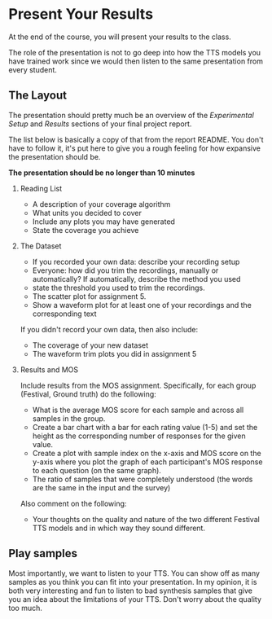 # Present Your Results

At the end of the course, you will present your results to the class.

The role of the presentation is not to go deep into how the TTS models you have trained work since we would
then listen to the same presentation from every student.

## The Layout

The presentation should pretty much be an overview of the *Experimental Setup* and *Results* sections of your final project report.

The list below is basically a copy of that from the report README. You don't have to follow it, it's put here to give you a rough feeling for how expansive the presentation should be.

**The presentation should be no longer than 10 minutes**

1. Reading List
    * A description of your coverage algorithm
    * What units you decided to cover
    * Include any plots you may have generated
    * State the coverage you achieve
2. The Dataset
    * If you recorded your own data: describe your recording setup
    * Everyone: how did you trim the recordings, manually or automatically? If automatically, describe the method you used
    * state the threshold you used to trim the recordings.
    * The scatter plot for assignment 5.
    * Show a waveform plot for at least one of your recordings and the corresponding text

    If you didn't record your own data, then also include:

    * The coverage of your new dataset
    * The waveform trim plots you did in assignment 5

3. Results and MOS

    Include results from the MOS assignment. Specifically, for each group (Festival, Ground truth) do the following:
    * What is the average MOS score for each sample and across all samples in the group.
    * Create a bar chart with a bar for each rating value (1-5) and set the height as the corresponding number of responses for the given value.
    * Create a plot with sample index on the x-axis and MOS score on the y-axis where you plot the graph of each participant's MOS response to  each question (on the same graph).
    * The ratio of samples that were completely understood (the words are the same in the input and the survey)

    Also comment on the following:

    * Your thoughts on the quality and nature of the two different Festival TTS models and in which way they sound different.

## Play samples
Most importantly, we want to listen to your TTS. You can show off as many samples as you think you can fit into your presentation. In my opinion, it is both very interesting and fun to listen to bad synthesis samples that give you an idea about the limitations of your TTS. Don't worry about the quality too much.




